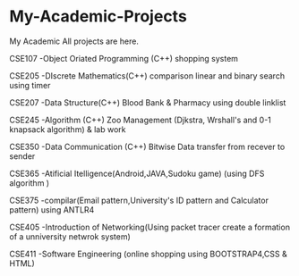 # My-Academic-Projects
My Academic All projects are here.


CSE107 -Object Oriated Programming (C++) shopping system

CSE205 -DIscrete Mathematics(C++) comparison linear and binary search using timer

CSE207 -Data Structure(C++) Blood Bank & Pharmacy using double linklist

CSE245 -Algorithm (C++) Zoo Management (Djkstra, Wrshall's and 0-1 knapsack algorithm) & lab work

CSE350 -Data Communication (C++) Bitwise Data transfer from recever to sender

CSE365 -Atificial Itelligence(Android,JAVA,Sudoku game) (using DFS algorithm )

CSE375 -compilar(Email pattern,University's ID pattern and Calculator pattern) using ANTLR4

CSE405 -Introduction of Networking(Using packet tracer create a formation of a unniversity netwrok system)

CSE411 -Software Engineering (online shopping using BOOTSTRAP4,CSS & HTML)


